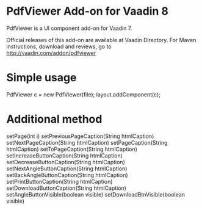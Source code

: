 # PdfViewer Add-on for Vaadin 8

PdfViewer is a UI component add-on for Vaadin 7.

Official releases of this add-on are available at Vaadin Directory. For Maven instructions, download and reviews, go to http://vaadin.com/addon/pdfviewer

# Simple usage

 PdfViewer c = new PdfViewer(file);
 layout.addComponent(c);
 
# Additional method

setPage(int i)
setPreviousPageCaption(String htmlCaption)
setNextPageCaption(String htmlCaption)
setPageCaption(String htmlCaption)
setToPageCaption(String htmlCaption)
setIncreaseButtonCaption(String htmlCaption)
setDecreaseButtonCaption(String htmlCaption)
setNextAngleButtonCaption(String htmlCaption)
setBackAngleButtonCaption(String htmlCaption)
setPrintButtonCaption(String htmlCaption)
setDownloadButtonCaption(String htmlCaption) 
setAngleButtonVisible(boolean visible)
setDownloadBtnVisible(boolean visible)
